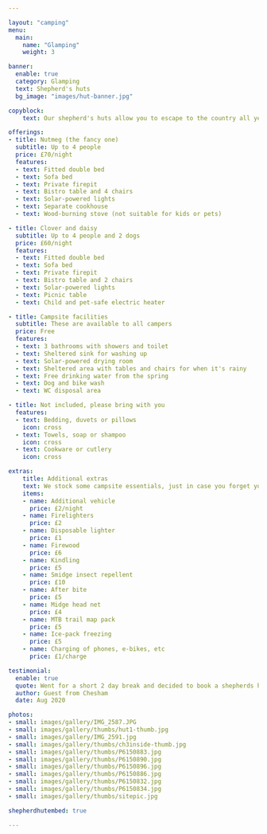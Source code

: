 ```yaml
---

layout: "camping"
menu:
  main:
    name: "Glamping"
    weight: 3

banner:
  enable: true
  category: Glamping
  text: Shepherd's huts
  bg_image: "images/hut-banner.jpg"

copyblock:
    text: Our shepherd's huts allow you to escape to the country all year round. Whether you go for the wood-burner or the child-safe electric heating, it's always nice and warm. A bistro table and chairs are provided for use inside or outside, and your firepit is included with your booking to toast your marshmallows.

offerings:
- title: Nutmeg (the fancy one)
  subtitle: Up to 4 people
  price: £70/night
  features:
  - text: Fitted double bed
  - text: Sofa bed
  - text: Private firepit
  - text: Bistro table and 4 chairs
  - text: Solar-powered lights
  - text: Separate cookhouse
  - text: Wood-burning stove (not suitable for kids or pets)

- title: Clover and daisy
  subtitle: Up to 4 people and 2 dogs
  price: £60/night
  features:
  - text: Fitted double bed
  - text: Sofa bed
  - text: Private firepit
  - text: Bistro table and 2 chairs
  - text: Solar-powered lights
  - text: Picnic table
  - text: Child and pet-safe electric heater

- title: Campsite facilities
  subtitle: These are available to all campers
  price: Free
  features:
  - text: 3 bathrooms with showers and toilet
  - text: Sheltered sink for washing up
  - text: Solar-powered drying room
  - text: Sheltered area with tables and chairs for when it's rainy
  - text: Free drinking water from the spring
  - text: Dog and bike wash
  - text: WC disposal area

- title: Not included, please bring with you
  features:
  - text: Bedding, duvets or pillows
    icon: cross
  - text: Towels, soap or shampoo
    icon: cross
  - text: Cookware or cutlery
    icon: cross

extras:
    title: Additional extras
    text: We stock some campsite essentials, just in case you forget yours. All these items can be purchased on site from the reception office.
    items:
    - name: Additional vehicle
      price: £2/night
    - name: Firelighters
      price: £2
    - name: Disposable lighter
      price: £1
    - name: Firewood
      price: £6
    - name: Kindling
      price: £5
    - name: Smidge insect repellent
      price: £10
    - name: After bite
      price: £5
    - name: Midge head net
      price: £4
    - name: MTB trail map pack
      price: £5
    - name: Ice-pack freezing
      price: £5
    - name: Charging of phones, e-bikes, etc
      price: £1/charge

testimonial:
  enable: true
  quote: Went for a short 2 day break and decided to book a shepherds hut instead of our tent. 5* Fabulous location in that it is quiet and secluded far from any roads. Great views on the edge of the Afan Forest with walks galore. Fantastic friendly hosts who have made this a top site. Eco friendly with clean facilities and well spaced plots. The addition of a fire pit was the icing on the cake...
  author: Guest from Chesham
  date: Aug 2020

photos:
- small: images/gallery/IMG_2587.JPG
- small: images/gallery/thumbs/hut1-thumb.jpg
- small: images/gallery/IMG_2591.jpg
- small: images/gallery/thumbs/ch3inside-thumb.jpg
- small: images/gallery/thumbs/P6150883.jpg
- small: images/gallery/thumbs/P6150890.jpg
- small: images/gallery/thumbs/P6150896.jpg
- small: images/gallery/thumbs/P6150886.jpg
- small: images/gallery/thumbs/P6150832.jpg
- small: images/gallery/thumbs/P6150834.jpg
- small: images/gallery/thumbs/sitepic.jpg

shepherdhutembed: true

---
```

